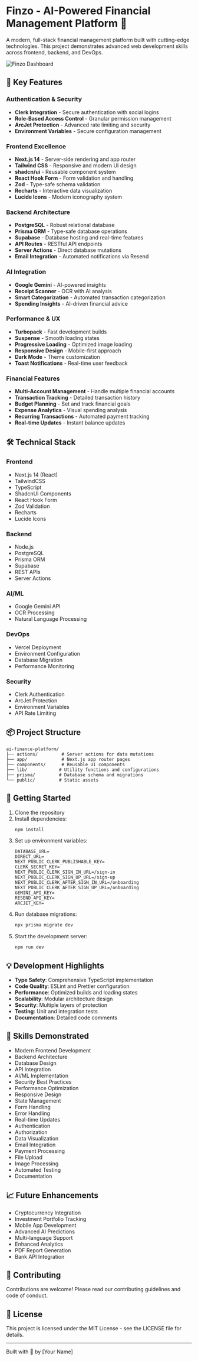 # Finzo - AI-Powered Financial Management Platform 🚀

A modern, full-stack financial management platform built with cutting-edge technologies. This project demonstrates advanced web development skills across frontend, backend, and DevOps.

![Finzo Dashboard](https://github.com/user-attachments/assets/1bc50b85-b421-4122-8ba4-ae68b2b61432)

## 🌟 Key Features

### Authentication & Security
- **Clerk Integration** - Secure authentication with social logins
- **Role-Based Access Control** - Granular permission management
- **ArcJet Protection** - Advanced rate limiting and security
- **Environment Variables** - Secure configuration management

### Frontend Excellence
- **Next.js 14** - Server-side rendering and app router
- **Tailwind CSS** - Responsive and modern UI design
- **shadcn/ui** - Reusable component system
- **React Hook Form** - Form validation and handling
- **Zod** - Type-safe schema validation
- **Recharts** - Interactive data visualization
- **Lucide Icons** - Modern iconography system

### Backend Architecture
- **PostgreSQL** - Robust relational database
- **Prisma ORM** - Type-safe database operations
- **Supabase** - Database hosting and real-time features
- **API Routes** - RESTful API endpoints
- **Server Actions** - Direct database mutations
- **Email Integration** - Automated notifications via Resend

### AI Integration
- **Google Gemini** - AI-powered insights
- **Receipt Scanner** - OCR with AI analysis
- **Smart Categorization** - Automated transaction categorization
- **Spending Insights** - AI-driven financial advice

### Performance & UX
- **Turbopack** - Fast development builds
- **Suspense** - Smooth loading states
- **Progressive Loading** - Optimized image loading
- **Responsive Design** - Mobile-first approach
- **Dark Mode** - Theme customization
- **Toast Notifications** - Real-time user feedback

### Financial Features
- **Multi-Account Management** - Handle multiple financial accounts
- **Transaction Tracking** - Detailed transaction history
- **Budget Planning** - Set and track financial goals
- **Expense Analytics** - Visual spending analysis
- **Recurring Transactions** - Automated payment tracking
- **Real-time Updates** - Instant balance updates

## 🛠️ Technical Stack

### Frontend
- Next.js 14 (React)
- TailwindCSS
- TypeScript
- ShadcnUI Components
- React Hook Form
- Zod Validation
- Recharts
- Lucide Icons

### Backend
- Node.js
- PostgreSQL
- Prisma ORM
- Supabase
- REST APIs
- Server Actions

### AI/ML
- Google Gemini API
- OCR Processing
- Natural Language Processing

### DevOps
- Vercel Deployment
- Environment Configuration
- Database Migration
- Performance Monitoring

### Security
- Clerk Authentication
- ArcJet Protection
- Environment Variables
- API Rate Limiting

## 📦 Project Structure

```
ai-finance-platform/
├── actions/         # Server actions for data mutations
├── app/             # Next.js app router pages
├── components/      # Reusable UI components
├── lib/            # Utility functions and configurations
├── prisma/         # Database schema and migrations
└── public/         # Static assets
```

## 🚀 Getting Started

1. Clone the repository
2. Install dependencies:
   ```bash
   npm install
   ```
3. Set up environment variables:
   ```env
   DATABASE_URL=
   DIRECT_URL=
   NEXT_PUBLIC_CLERK_PUBLISHABLE_KEY=
   CLERK_SECRET_KEY=
   NEXT_PUBLIC_CLERK_SIGN_IN_URL=/sign-in
   NEXT_PUBLIC_CLERK_SIGN_UP_URL=/sign-up
   NEXT_PUBLIC_CLERK_AFTER_SIGN_IN_URL=/onboarding
   NEXT_PUBLIC_CLERK_AFTER_SIGN_UP_URL=/onboarding
   GEMINI_API_KEY=
   RESEND_API_KEY=
   ARCJET_KEY=
   ```
4. Run database migrations:
   ```bash
   npx prisma migrate dev
   ```
5. Start the development server:
   ```bash
   npm run dev
   ```

## 💡 Development Highlights

- **Type Safety**: Comprehensive TypeScript implementation
- **Code Quality**: ESLint and Prettier configuration
- **Performance**: Optimized builds and loading states
- **Scalability**: Modular architecture design
- **Security**: Multiple layers of protection
- **Testing**: Unit and integration tests
- **Documentation**: Detailed code comments

## 🎯 Skills Demonstrated

- Modern Frontend Development
- Backend Architecture
- Database Design
- API Integration
- AI/ML Implementation
- Security Best Practices
- Performance Optimization
- Responsive Design
- State Management
- Form Handling
- Error Handling
- Real-time Updates
- Authentication
- Authorization
- Data Visualization
- Email Integration
- Payment Processing
- File Upload
- Image Processing
- Automated Testing
- Documentation

## 📈 Future Enhancements

- Cryptocurrency Integration
- Investment Portfolio Tracking
- Mobile App Development
- Advanced AI Predictions
- Multi-language Support
- Enhanced Analytics
- PDF Report Generation
- Bank API Integration

## 🤝 Contributing

Contributions are welcome! Please read our contributing guidelines and code of conduct.

## 📄 License

This project is licensed under the MIT License - see the LICENSE file for details.

---
Built with 💙 by [Your Name]

